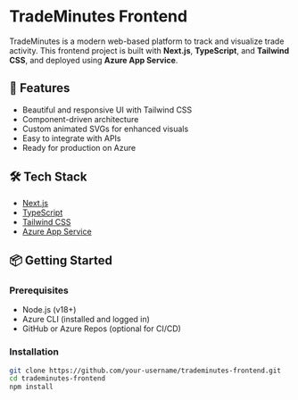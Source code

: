 # TradeMinutes Frontend

TradeMinutes is a modern web-based platform to track and visualize trade activity. This frontend project is built with **Next.js**, **TypeScript**, and **Tailwind CSS**, and deployed using **Azure App Service**.

## 🚀 Features

- Beautiful and responsive UI with Tailwind CSS
- Component-driven architecture
- Custom animated SVGs for enhanced visuals
- Easy to integrate with APIs
- Ready for production on Azure

## 🛠️ Tech Stack

- [Next.js](https://nextjs.org/)
- [TypeScript](https://www.typescriptlang.org/)
- [Tailwind CSS](https://tailwindcss.com/)
- [Azure App Service](https://azure.microsoft.com/en-us/products/app-service/)

## 📦 Getting Started

### Prerequisites

- Node.js (v18+)
- Azure CLI (installed and logged in)
- GitHub or Azure Repos (optional for CI/CD)

### Installation

```bash
git clone https://github.com/your-username/trademinutes-frontend.git
cd trademinutes-frontend
npm install
